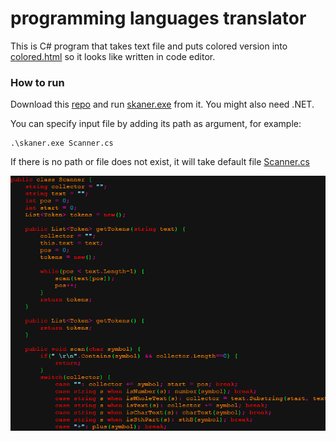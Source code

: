# programming languages translator
This is C# program that takes text file and puts colored version into [colored.html](colored.html) so it looks like written in code editor.

### How to run
Download this [repo](bin/Debug/net7.0) and run [skaner.exe](bin/Debug/net7.0/skaner.exe) from it. You might also need .NET.

You can specify input file by adding its path as argument, for example:
```
.\skaner.exe Scanner.cs
```
If there is no path or file does not exist, it will take default file [Scanner.cs](https://github.com/jGrzyb/programming_languages_translator/blob/main/Scanner.cs)

![obrazek](colorful_code.png)
